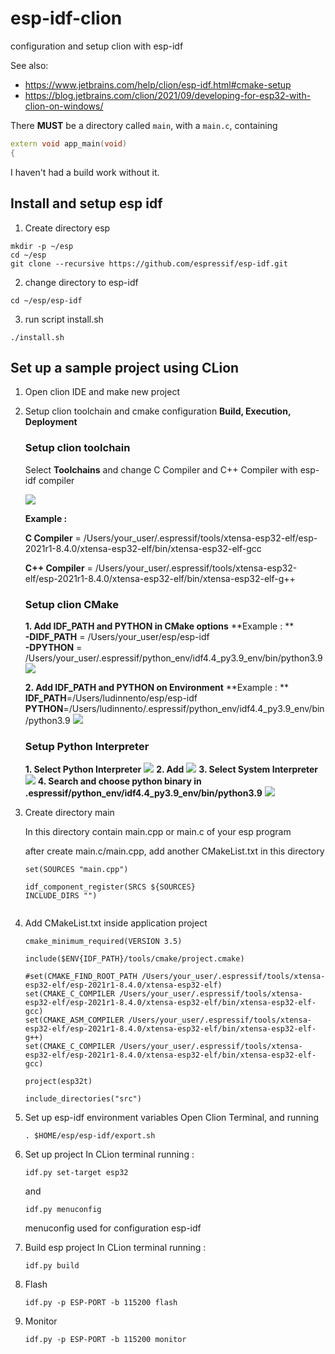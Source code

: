 # esp-idf-clion
configuration and setup clion with esp-idf

See also:

- https://www.jetbrains.com/help/clion/esp-idf.html#cmake-setup
- https://blog.jetbrains.com/clion/2021/09/developing-for-esp32-with-clion-on-windows/

There **MUST** be a directory called `main`, with a `main.c`, containing

```cpp
extern void app_main(void)
{
```
I haven't had a build work without it.

## Install and setup esp idf
1. Create directory esp
```
mkdir -p ~/esp
cd ~/esp
git clone --recursive https://github.com/espressif/esp-idf.git
```

2. change directory to esp-idf
```
cd ~/esp/esp-idf
```

3. run script install.sh
```
./install.sh
```

## Set up a sample project using CLion

1. Open clion IDE and make new project
2. Setup clion toolchain and cmake configuration **Build, Execution, Deployment**

    ### Setup clion toolchain
    Select **Toolchains** and change C Compiler and C++ Compiler with esp-idf compiler

    ![](images/1.png) 

    **Example :**

    **C Compiler** = /Users/your_user/.espressif/tools/xtensa-esp32-elf/esp-2021r1-8.4.0/xtensa-esp32-elf/bin/xtensa-esp32-elf-gcc

    **C++ Compiler** = /Users/your_user/.espressif/tools/xtensa-esp32-elf/esp-2021r1-8.4.0/xtensa-esp32-elf/bin/xtensa-esp32-elf-g++

      ### Setup clion CMake

        
      **1. Add IDF_PATH and PYTHON in CMake options**
            **Example : **
            <br>
            **-DIDF_PATH** = /Users/your_user/esp/esp-idf 
            <br>
            **-DPYTHON** = /Users/your_user/.espressif/python_env/idf4.4_py3.9_env/bin/python3.9
            ![](images/2.png) 

      **2. Add IDF_PATH and PYTHON on Environment**
            **Example : **
            <br>
            **IDF_PATH**=/Users/ludinnento/esp/esp-idf
            <br>
            **PYTHON**=/Users/ludinnento/.espressif/python_env/idf4.4_py3.9_env/bin/python3.9
            ![](images/3.png)         

      ### Setup Python Interpreter

      **1. Select Python Interpreter**
            ![](images/4.png) 
      **2. Add** 
            ![](images/5.png)
      **3. Select System Interpreter**
            ![](images/6.png)
      **4. Search and choose python binary in .espressif/python_env/idf4.4_py3.9_env/bin/python3.9**
            ![](images/7.png)
    
4. Create directory main

    In this directory contain main.cpp or main.c of your esp program
    
    after create main.c/main.cpp, add another CMakeList.txt in this directory
    ```
    set(SOURCES "main.cpp")

    idf_component_register(SRCS ${SOURCES}
    INCLUDE_DIRS "")
        
    ```
    
5. Add CMakeList.txt inside application project

    ```
    cmake_minimum_required(VERSION 3.5)

    include($ENV{IDF_PATH}/tools/cmake/project.cmake)

    #set(CMAKE_FIND_ROOT_PATH /Users/your_user/.espressif/tools/xtensa-esp32-elf/esp-2021r1-8.4.0/xtensa-esp32-elf)
    set(CMAKE_C_COMPILER /Users/your_user/.espressif/tools/xtensa-esp32-elf/esp-2021r1-8.4.0/xtensa-esp32-elf/bin/xtensa-esp32-elf-gcc)
    set(CMAKE_ASM_COMPILER /Users/your_user/.espressif/tools/xtensa-esp32-elf/esp-2021r1-8.4.0/xtensa-esp32-elf/bin/xtensa-esp32-elf-g++)
    set(CMAKE_C_COMPILER /Users/your_user/.espressif/tools/xtensa-esp32-elf/esp-2021r1-8.4.0/xtensa-esp32-elf/bin/xtensa-esp32-elf-gcc)

    project(esp32t)

    include_directories("src")
    ```
6. Set up esp-idf environment variables
    Open Clion Terminal, and running
    ```
    . $HOME/esp/esp-idf/export.sh
    ```

7. Set up project
    In CLion terminal running : 
    ```
    idf.py set-target esp32
    ```
    and
    ```
    idf.py menuconfig
    ```
    menuconfig used for configuration esp-idf 

7. Build esp project
    In CLion terminal running : 
    ```
    idf.py build
    ```

8. Flash
     ```
     idf.py -p ESP-PORT -b 115200 flash 
     ```

9. Monitor
    ```
    idf.py -p ESP-PORT -b 115200 monitor  
